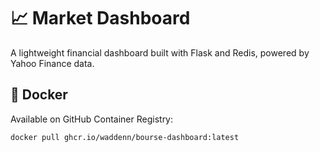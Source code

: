 # 📈 Market Dashboard

A lightweight financial dashboard built with Flask and Redis, powered by Yahoo Finance data.

## 🐋 Docker

Available on GitHub Container Registry:

```bash
docker pull ghcr.io/waddenn/bourse-dashboard:latest
